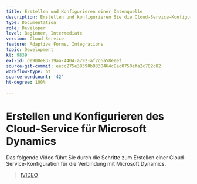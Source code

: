 ```yaml
---
title: Erstellen und Konfigurieren einer Datenquelle
description: Erstellen und konfigurieren Sie die Cloud-Service-Konfiguration für die Verbindung mit Microsoft Dynamics.
type: Documentation
role: Developer
level: Beginner, Intermediate
version: Cloud Service
feature: Adaptive Forms, Integrations
topic: Development
kt: 9839
exl-id: de900e83-19aa-4404-a792-af2c6a58eeef
source-git-commit: eecc275e38390b9330464c8ac0750efa2c702c82
workflow-type: ht
source-wordcount: '42'
ht-degree: 100%

---
```


# Erstellen und Konfigurieren des Cloud-Service für Microsoft Dynamics


Das folgende Video führt Sie durch die Schritte zum Erstellen einer Cloud-Service-Konfiguration für die Verbindung mit Microsoft Dynamics.

>[!VIDEO](https://video.tv.adobe.com/v/340758?quality=12&learn=on)
